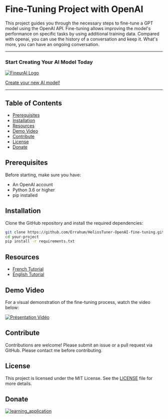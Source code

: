 # Fine-Tuning Project with OpenAI

This project guides you through the necessary steps to fine-tune a GPT model using the OpenAI API. Fine-tuning allows improving the model's performance on specific tasks by using additional training data.
Compared with openai, you can use the history of a conversation and keep it. What's more, you can have an ongoing conversation.

---

### Start Creating Your AI Model Today

[![FineurAI Logo](https://fineurai.com/static/media/logo.3f4ddb8b0a5fba571c8d5f2b8a12f957.svg)](https://fineurai.com)

[Create your new AI model!](https://fineurai.com/)

---

## Table of Contents

- [Prerequisites](#prerequisites)
- [Installation](#installation)
- [Resources](#resources)
- [Demo Video](#demo-video)
- [Contribute](#contribute)
- [License](#license)
- [Donate](#donate)

## Prerequisites

Before starting, make sure you have:

- An OpenAI account
- Python 3.6 or higher
- pip installed

## Installation

Clone the GitHub repository and install the required dependencies:

```bash
git clone https://github.com/Errahum/HeliosTuner-OpenAI-fine-tuning.git
cd your-project
pip install -r requirements.txt
```

## Resources

- [French Tutorial](https://github.com/Errahum/fineurai/blob/main/tutorial_fine_tuning_fr.md)
- [English Tutorial](https://github.com/Errahum/fineurai/blob/main/tutorial_fine_tuning_en.md)

## Demo Video

For a visual demonstration of the fine-tuning process, watch the video below:

[![Présentation Vidéo](https://i.imgur.com/0pZYOxT.gif)](https://www.youtube.com/watch?v=xTelcVaxK6Q)

## Contribute

Contributions are welcome! Please submit an issue or a pull request via GitHub.
Please contact me before contributing.

## License

This project is licensed under the MIT License. See the [LICENSE](LICENSE) file for more details.

## Donate

[![learning_application](https://i.imgur.com/abEFO5o.png)](https://buymeacoffee.com/Errahum)
